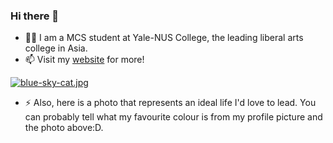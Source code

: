 ### Hi there 👋

- 👨‍💻 I am a MCS student at Yale-NUS College, the leading liberal arts college in Asia. 
- 📫 Visit my [website](https://taoo0316.github.io/) for more!

[![blue-sky-cat.jpg](https://i.postimg.cc/90s2qrTG/blue-sky-cat.jpg)](https://postimg.cc/0KGFT5VQ)

- ⚡ Also, here is a photo that represents an ideal life I'd love to lead. You can probably tell what my favourite colour is from my profile picture and the photo above:D.
